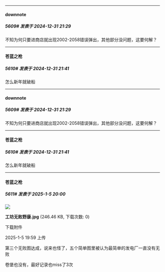 ﻿
*****

####  downnote  
##### 5609#       发表于 2024-12-31 21:29

不知为何只要进商店就出现2002-2058错误弹出，其他部分没问题，这要何解？

*****

####  苍蓝之枪  
##### 5610#       发表于 2024-12-31 21:41

怎么新年就破船


*****

####  downnote  
##### 5609#       发表于 2024-12-31 21:29

不知为何只要进商店就出现2002-2058错误弹出，其他部分没问题，这要何解？

*****

####  苍蓝之枪  
##### 5610#       发表于 2024-12-31 21:41

怎么新年就破船

*****

####  苍蓝之枪  
##### 5611#       发表于 2025-1-5 20:00

<img src="https://img.saraba1st.com/forum/202501/05/195913fjjzsmxxnj7xsj7j.jpg" referrerpolicy="no-referrer">

<strong>工坊无败野康.jpg</strong> (246.46 KB, 下载次数: 0)

下载附件

2025-1-5 19:59 上传

第三个无败图达成，说来也怪了，五个简单图里被认为最简单的发电厂一直没有无败

卷堡也没有，最好记录也miss了3次

